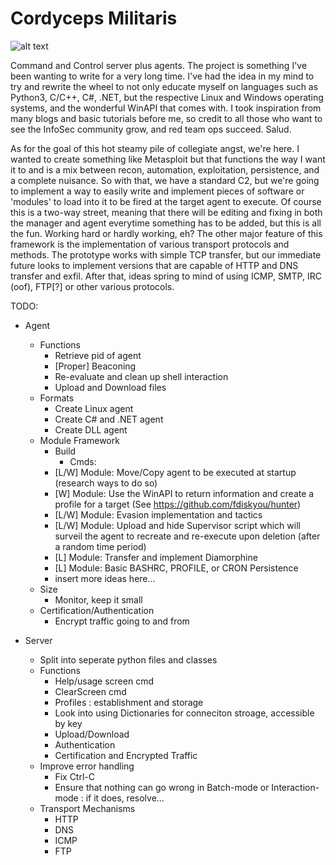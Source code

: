 # Cordyceps Militaris

![alt text](https://github.com/0xdecae/Cordyceps-Militaris/blob/main/Cordyceps-Militaris.png?raw=true)

Command and Control server plus agents. The project is something I've been wanting to write for a very long time. I've had the idea in my mind to try and rewrite the wheel to not only educate myself on languages such as Python3, C/C++, C#, .NET, but the respective Linux and Windows operating systems, and the wonderful WinAPI that comes with. I took inspiration from many blogs and basic tutorials before me, so credit to all those who want to see the InfoSec community grow, and red team ops succeed. Salud.

As for the goal of this hot steamy pile of collegiate angst, we're here. I wanted to create something like Metasploit but that functions the way I want it to and is a mix between recon, automation, exploitation, persistence, and a complete nuisance. So with that, we have a standard C2, but we're going to implement a way to easily write and implement pieces of software or 'modules' to load into it to be fired at the target agent to execute. Of course this is a two-way street, meaning that there will be editing and fixing in both the manager and agent everytime something has to be added, but this is all the fun. Working hard or hardly working, eh? The other major feature of this framework is the implementation of various transport protocols and methods. The prototype works with simple TCP transfer, but our immediate future looks to implement versions that are capable of HTTP and DNS transfer and exfil. After that, ideas spring to mind of using ICMP, SMTP, IRC (oof), FTP[?] or other various protocols.



TODO:
 - Agent
    - Functions
      - Retrieve pid of agent
      - [Proper] Beaconing
      - Re-evaluate and clean up shell interaction
      - Upload and Download files
    - Formats
      - Create Linux agent
      - Create C# and .NET agent
      - Create DLL agent
    - Module Framework
      - Build
        - Cmds:
      - [L/W] Module: Move/Copy agent to be executed at startup (research ways to do so)
      - [W] Module: Use the WinAPI to return information and create a profile for a target (See https://github.com/fdiskyou/hunter)
      - [L/W] Module: Evasion implementation and tactics
      - [L/W] Module: Upload and hide Supervisor script which will surveil the agent to recreate and re-execute upon deletion (after a random time period)
      - [L] Module: Transfer and implement Diamorphine
      - [L] Module: Basic BASHRC, PROFILE, or CRON Persistence
      - insert more ideas here...
    - Size
      - Monitor, keep it small
    - Certification/Authentication
      - Encrypt traffic going to and from
    
- Server
    - Split into seperate python files and classes
    - Functions
      - Help/usage screen cmd
      - ClearScreen cmd
      - Profiles : establishment and storage
      - Look into using Dictionaries for conneciton stroage, accessible by key
      - Upload/Download
      - Authentication
      - Certification and Encrypted Traffic
    - Improve error handling
       - Fix Ctrl-C 
       - Ensure that nothing can go wrong in Batch-mode or Interaction-mode : if it does, resolve...
    - Transport Mechanisms
      - HTTP
      - DNS
      - ICMP
      - FTP
      
    
      
      

